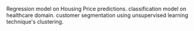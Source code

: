 Regression model on Housing Price predictions.
classification model on healthcare domain.
customer segmentation using unsupervised learning technique's clustering.

